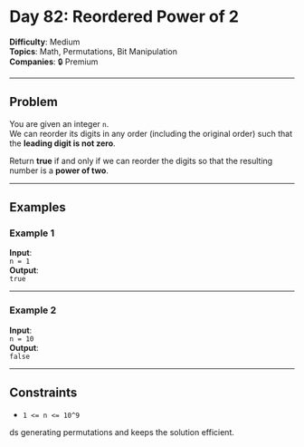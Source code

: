 # Day 82: Reordered Power of 2

**Difficulty**: Medium  
**Topics**: Math, Permutations, Bit Manipulation  
**Companies**: 🔒 Premium

---

## Problem

You are given an integer `n`.  
We can reorder its digits in any order (including the original order) such that the **leading digit is not zero**.

Return **true** if and only if we can reorder the digits so that the resulting number is a **power of two**.

---

## Examples

### Example 1
**Input**:  
`n = 1`  
**Output**:  
`true`

---

### Example 2
**Input**:  
`n = 10`  
**Output**:  
`false`

---

## Constraints
- `1 <= n <= 10^9`

ds generating permutations and keeps the solution efficient.


